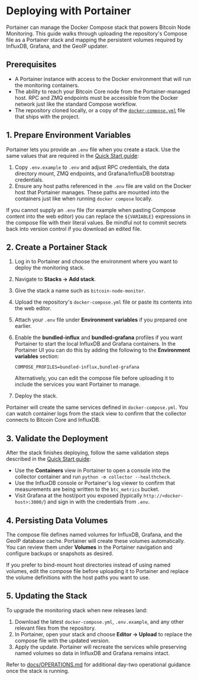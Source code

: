 # Deploying with Portainer

Portainer can manage the Docker Compose stack that powers Bitcoin Node Monitoring. This guide walks through uploading the repository's Compose file as a Portainer stack and mapping the persistent volumes required by InfluxDB, Grafana, and the GeoIP updater.

## Prerequisites

* A Portainer instance with access to the Docker environment that will run the monitoring containers.
* The ability to reach your Bitcoin Core node from the Portainer-managed host. RPC and ZMQ endpoints must be accessible from the Docker network just like the standard Compose workflow.
* The repository cloned locally, or a copy of the [`docker-compose.yml`](../docker-compose.yml) file that ships with the project.

## 1. Prepare Environment Variables

Portainer lets you provide an `.env` file when you create a stack. Use the same values that are required in the [Quick Start guide](./QUICKSTART.md):

1. Copy `.env.example` to `.env` and adjust RPC credentials, the data directory mount, ZMQ endpoints, and Grafana/InfluxDB bootstrap credentials.
2. Ensure any host paths referenced in the `.env` file are valid on the Docker host that Portainer manages. These paths are mounted into the containers just like when running `docker compose` locally.

If you cannot supply an `.env` file (for example when pasting Compose content into the web editor) you can replace the `${VARIABLE}` expressions in the compose file with their literal values. Be mindful not to commit secrets back into version control if you download an edited file.

## 2. Create a Portainer Stack

1. Log in to Portainer and choose the environment where you want to deploy the monitoring stack.
2. Navigate to **Stacks → Add stack**.
3. Give the stack a name such as `bitcoin-node-monitor`.
4. Upload the repository's `docker-compose.yml` file or paste its contents into the web editor.
5. Attach your `.env` file under **Environment variables** if you prepared one earlier.
6. Enable the **bundled-influx** and **bundled-grafana** profiles if you want Portainer to start the local InfluxDB and Grafana containers. In the Portainer UI you can do this by adding the following to the **Environment variables** section:

   ```
   COMPOSE_PROFILES=bundled-influx,bundled-grafana
   ```

   Alternatively, you can edit the compose file before uploading it to include the services you want Portainer to manage.
7. Deploy the stack.

Portainer will create the same services defined in `docker-compose.yml`. You can watch container logs from the stack view to confirm that the collector connects to Bitcoin Core and InfluxDB.

## 3. Validate the Deployment

After the stack finishes deploying, follow the same validation steps described in the [Quick Start guide](./QUICKSTART.md#5-validate-metrics):

* Use the **Containers** view in Portainer to open a console into the collector container and run `python -m collector --healthcheck`.
* Use the InfluxDB console or Portainer's log viewer to confirm that measurements are being written to the `btc_metrics` bucket.
* Visit Grafana at the host/port you exposed (typically `http://<docker-host>:3000/`) and sign in with the credentials from `.env`.

## 4. Persisting Data Volumes

The compose file defines named volumes for InfluxDB, Grafana, and the GeoIP database cache. Portainer will create these volumes automatically. You can review them under **Volumes** in the Portainer navigation and configure backups or snapshots as desired.

If you prefer to bind-mount host directories instead of using named volumes, edit the compose file before uploading it to Portainer and replace the volume definitions with the host paths you want to use.

## 5. Updating the Stack

To upgrade the monitoring stack when new releases land:

1. Download the latest `docker-compose.yml`, `.env.example`, and any other relevant files from the repository.
2. In Portainer, open your stack and choose **Editor → Upload** to replace the compose file with the updated version.
3. Apply the update. Portainer will recreate the services while preserving named volumes so data in InfluxDB and Grafana remains intact.

Refer to [docs/OPERATIONS.md](./OPERATIONS.md) for additional day-two operational guidance once the stack is running.
